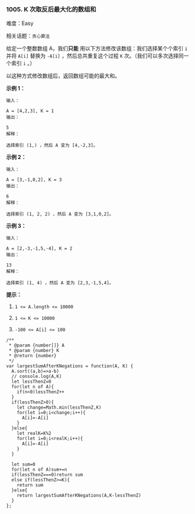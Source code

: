 ### 1005. K 次取反后最大化的数组和

难度：Easy

相关话题：`贪心算法`

给定一个整数数组 A，我们**只能** 用以下方法修改该数组：我们选择某个个索引  `i` 并将  `A[i]`  替换为  `-A[i]` ，然后总共重复这个过程  `K`  次。（我们可以多次选择同一个索引  `i` 。）



以这种方式修改数组后，返回数组可能的最大和。







**示例 1：** 



```
输入：

A = [4,2,3], K = 1
输出：

5
解释：

选择索引 (1,) ，然后 A 变为 [4,-2,3]。
```


**示例 2：** 



```
输入：

A = [3,-1,0,2], K = 3
输出：

6
解释：

选择索引 (1, 2, 2) ，然后 A 变为 [3,1,0,2]。
```


**示例 3：** 



```
输入：

A = [2,-3,-1,5,-4], K = 2
输出：

13
解释：

选择索引 (1, 4) ，然后 A 变为 [2,3,-1,5,4]。
```






**提示：** 




1.  `1 <= A.length <= 10000` 

2.  `1 <= K <= 10000` 

3.  `-100 <= A[i] <= 100` 




```
/**
 * @param {number[]} A
 * @param {number} K
 * @return {number}
 */
var largestSumAfterKNegations = function(A, K) {
  A.sort((a,b)=>a-b)
  // console.log(A,K)
  let lessThenZ=0
  for(let n of A){
    if(n<0)lessThenZ++
  }
  if(lessThenZ>0){
    let change=Math.min(lessThenZ,K)
    for(let i=0;i<change;i++){
      A[i]=-A[i]
    }    
  }else{
    let realK=K%2
    for(let i=0;i<realK;i++){
      A[i]=-A[i]
    }
  }

  let sum=0
  for(let n of A)sum+=n
  if(lessThenZ===0)return sum
  else if(lessThenZ>=K){
    return sum
  }else{
    return largestSumAfterKNegations(A,K-lessThenZ)
  }
};
```

